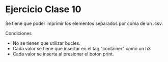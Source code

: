 # Ejercicio Clase 10

Se tiene que poder imprimir los elementos separados por coma de un .csv.

Condiciones
- No se tienen que utilizar bucles.
- Cada valor se tiene que insertar en el tag "container" como un h3
- Cada valor se inserta al presionar el boton print.
